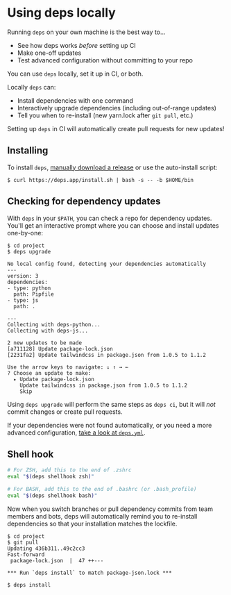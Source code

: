 # Using deps locally

Running `deps` on your own machine is the best way to...

- See how deps works *before* setting up CI
- Make one-off updates
- Test advanced configuration without committing to your repo

You can use `deps` locally, set it up in CI, or both.

Locally `deps` can:

- Install dependencies with one command
- Interactively upgrade dependencies (including out-of-range updates)
- Tell you when to re-install (new yarn.lock after `git pull`, etc.)

Setting up `deps` in CI will automatically create pull requests for new updates!

## Installing

To install `deps`,
[manually download a release](https://github.com/dropseed/deps/releases) or use the auto-install script:
```console
$ curl https://deps.app/install.sh | bash -s -- -b $HOME/bin
```

## Checking for dependency updates

With `deps` in your `$PATH`, you can check a repo for dependency updates.
You'll get an interactive prompt where you can choose and install updates one-by-one:

```console
$ cd project
$ deps upgrade

No local config found, detecting your dependencies automatically
---
version: 3
dependencies:
- type: python
  path: Pipfile
- type: js
  path: .

---
Collecting with deps-python...
Collecting with deps-js...

2 new updates to be made
[a711128] Update package-lock.json
[2231fa2] Update tailwindcss in package.json from 1.0.5 to 1.1.2

Use the arrow keys to navigate: ↓ ↑ → ←
? Choose an update to make:
  ▸ Update package-lock.json
    Update tailwindcss in package.json from 1.0.5 to 1.1.2
    Skip
```

Using `deps upgrade` will perform the same steps as `deps ci`,
but it will *not* commit changes or create pull requests.

If your dependencies were not found automatically,
or you need a more advanced configuration,
[take a look at `deps.yml`](/config/).

## Shell hook

```bash
# For ZSH, add this to the end of .zshrc
eval "$(deps shellhook zsh)"

# For BASH, add this to the end of .bashrc (or .bash_profile)
eval "$(deps shellhook bash)"
```

Now when you switch branches or pull dependency commits from team members and bots,
deps will automatically remind you to re-install dependencies so that your installation matches the lockfile.

```console
$ cd project
$ git pull
Updating 436b311..49c2cc3
Fast-forward
 package-lock.json  |  47 ++---

*** Run `deps install` to match package-json.lock ***

$ deps install
```
